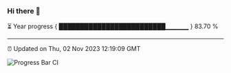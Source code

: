 ### Hi there 👋

⏳ Year progress { █████████████████████████▁▁▁▁▁ } 83.70 %

---

⏰ Updated on Thu, 02 Nov 2023 12:19:09 GMT

![Progress Bar CI](https://github.com/liununu/liununu/workflows/Progress%20Bar%20CI/badge.svg)
